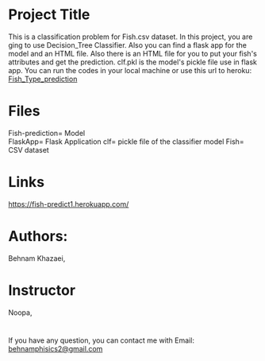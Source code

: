 # Project Title

This is a classification problem for Fish.csv dataset. In this project, you are ging to use Decision_Tree Classifier. Also you can find a flask app for the model and an HTML file.
Also there is an HTML file for you to put your fish's attributes and get the prediction. clf.pkl is the model's pickle file use in flask app. You can run the codes in your local 
machine or use this url to heroku: [Fish_Type_prediction](https://fish-predict1.herokuapp.com/)

# Files
Fish-prediction= Model<br />
FlaskApp= Flask Application
clf= pickle file of the classifier model
Fish= CSV dataset

# Links

https://fish-predict1.herokuapp.com/
# Authors:
Behnam Khazaei,

# Instructor
Noopa,
 #
If you have any question, you can contact me with Email: behnamphisics2@gmail.com

